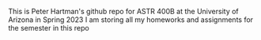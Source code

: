 This is Peter Hartman's github repo for ASTR 400B at the University of Arizona in Spring 2023
I am storing all my homeworks and assignments for the semester in this repo
